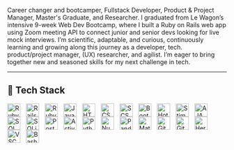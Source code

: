 Career changer and bootcamper, Fullstack Developer, Product & Project Manager, Master's Graduate, and Researcher. I graduated from Le Wagon’s intensive 9-week Web Dev Bootcamp, where I built a Ruby on Rails web app using Zoom meeting API to connect junior and senior devs looking for live mock interviews. I’m scientific, adaptable, and curious, continuously learning and growing along this journey as a developer, tech. product/project manager, (UX) researcher, and agilist. I’m eager to bring together new and seasoned skills for my next challenge in tech.

---

## 🚀 **Tech Stack**
<p align="left">
  <!-- Ruby & Rails -->
  <img align="left" alt="Ruby" width="30px" style="padding-right:10px;"
  src="https://cdn.jsdelivr.net/gh/devicons/devicon@latest/icons/ruby/ruby-original.svg" />
  <img align="left" alt="Rails" width="30px" style="padding-right:10px;"
  src="https://cdn.jsdelivr.net/gh/devicons/devicon@latest/icons/rails/rails-plain-wordmark.svg" />
  <img align="left" alt="Ruby Gems" width="30px" style="padding-right:10px;"
  src="https://cdn.jsdelivr.net/gh/devicons/devicon@latest/icons/gem/gem-original.svg" />

  <!-- Web Development -->
  <img align="left" alt="JavaScript" width="30px" style="padding-right:10px;"
  src="https://cdn.jsdelivr.net/gh/devicons/devicon/icons/javascript/javascript-plain.svg" />
  <img align="left" alt="HTML" width="30px" style="padding-right:10px;"
  src="https://cdn.jsdelivr.net/gh/devicons/devicon/icons/html5/html5-plain.svg" />
  <img align="left" alt="CSS" width="30px" style="padding-right:10px;"
  src="https://cdn.jsdelivr.net/gh/devicons/devicon/icons/css3/css3-plain.svg" />
  <img align="left" alt="SCSS" width="30px" style="padding-right:10px;"
  src="https://cdn.jsdelivr.net/gh/devicons/devicon@latest/icons/sass/sass-original.svg" />
  <img align="left" alt="Bootstrap" width="30px" style="padding-right:10px;"
  src="https://cdn.jsdelivr.net/gh/devicons/devicon/icons/bootstrap/bootstrap-plain.svg" />
  <img align="left" alt="Hotwire" width="30px" style="padding-right:10px;"
  src="https://raw.githubusercontent.com/hotwired/hotwire/main/assets/images/hotwire-logo.svg" />
  <img align="left" alt="Stimulus" width="30px" style="padding-right:10px;"
  src="https://stimulus.hotwired.dev/assets/logo.svg" />
  <img align="left" alt="AJAX" width="30px" style="padding-right:10px;"
  src="https://upload.wikimedia.org/wikipedia/commons/5/5d/AJAX_logo_by_gengns.svg" />

  <!-- Databases -->
  <img align="left" alt="SQL" width="30px" style="padding-right:10px;"
  src="https://cdn.jsdelivr.net/gh/devicons/devicon@latest/icons/sqldeveloper/sqldeveloper-original.svg" />
  <img align="left" alt="SQLite3" width="30px" style="padding-right:10px;"
  src="https://cdn.jsdelivr.net/gh/devicons/devicon@latest/icons/sqlite/sqlite-original-wordmark.svg" />
  <img align="left" alt="PostgreSQL" width="30px" style="padding-right:10px;"
  src="https://cdn.jsdelivr.net/gh/devicons/devicon@latest/icons/postgresql/postgresql-original.svg" />
  <img align="left" alt="Active Record" width="30px" style="padding-right:10px;"
  src="https://avatars.githubusercontent.com/u/932114?s=200&v=4" />

  <!-- Python & Data Science -->
  <img align="left" alt="Python" width="30px" style="padding-right:10px;"
  src="https://cdn.jsdelivr.net/gh/devicons/devicon/icons/python/python-plain.svg" />
  <img align="left" alt="NumPy" width="30px" style="padding-right:10px;"
  src="https://cdn.jsdelivr.net/gh/devicons/devicon@latest/icons/numpy/numpy-original.svg" />
  <img align="left" alt="Pandas" width="30px" style="padding-right:10px;"
  src="https://cdn.jsdelivr.net/gh/devicons/devicon@latest/icons/pandas/pandas-original.svg" />
  <img align="left" alt="Matplotlib" width="30px" style="padding-right:10px;"
  src="https://cdn.jsdelivr.net/gh/devicons/devicon@latest/icons/matplotlib/matplotlib-original.svg" />

  <!-- Dev Tools -->
  <img align="left" alt="Git" width="30px" style="padding-right:10px;"
  src="https://cdn.jsdelivr.net/gh/devicons/devicon/icons/git/git-original.svg" />
  <img align="left" alt="GitHub" width="30px" style="padding-right:10px;"
  src="https://cdn.jsdelivr.net/gh/devicons/devicon/icons/github/github-original.svg" />
  <img align="left" alt="Heroku" width="30px" style="padding-right:10px;"
  src="https://cdn.jsdelivr.net/gh/devicons/devicon@latest/icons/heroku/heroku-original.svg" />
  <img align="left" alt="VSCode" width="30px" style="padding-right:10px;"
  src="https://cdn.jsdelivr.net/gh/devicons/devicon@latest/icons/vscode/vscode-original.svg" />
  <img align="left" alt="Bash" width="30px" style="padding-right:10px;"
  src="https://cdn.jsdelivr.net/gh/devicons/devicon/icons/bash/bash-original.svg" />
